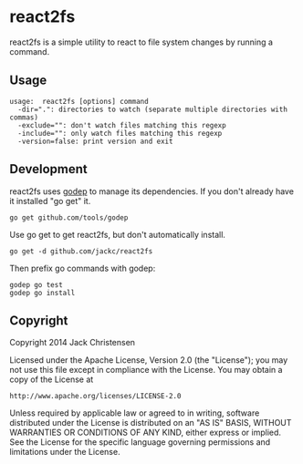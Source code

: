 # react2fs

react2fs is a simple utility to react to file system changes by running a
command.

## Usage

    usage:  react2fs [options] command
      -dir=".": directories to watch (separate multiple directories with commas)
      -exclude="": don't watch files matching this regexp
      -include="": only watch files matching this regexp
      -version=false: print version and exit

## Development

react2fs uses [godep](https://github.com/tools/godep) to manage its
dependencies. If you don't already have it installed "go get" it.

    go get github.com/tools/godep

Use go get to get react2fs, but don't automatically install.

    go get -d github.com/jackc/react2fs

Then prefix go commands with godep:

    godep go test
    godep go install

## Copyright

Copyright 2014 Jack Christensen

Licensed under the Apache License, Version 2.0 (the "License");
you may not use this file except in compliance with the License.
You may obtain a copy of the License at

    http://www.apache.org/licenses/LICENSE-2.0

Unless required by applicable law or agreed to in writing, software
distributed under the License is distributed on an "AS IS" BASIS,
WITHOUT WARRANTIES OR CONDITIONS OF ANY KIND, either express or implied.
See the License for the specific language governing permissions and
limitations under the License.
